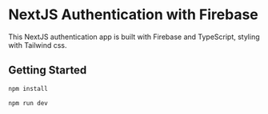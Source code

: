 # NextJS Authentication with Firebase

This NextJS authentication app is built with Firebase and TypeScript, styling with Tailwind css.

## Getting Started

```sh
npm install
```

```sh
npm run dev
```